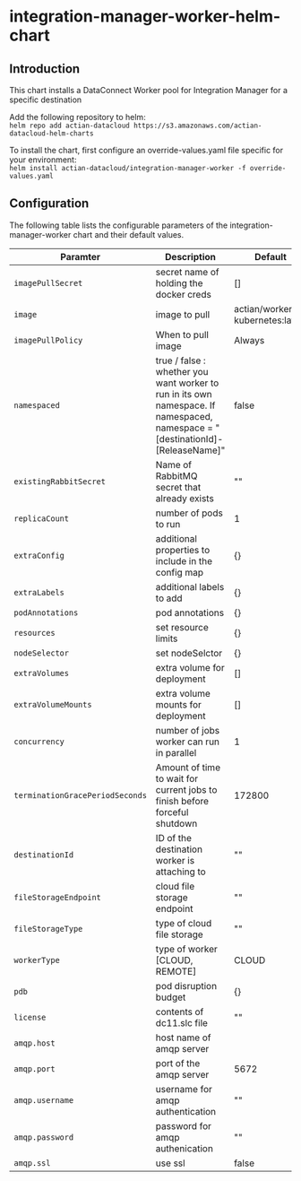 # integration-manager-worker-helm-chart

## Introduction

This chart installs a DataConnect Worker pool for Integration Manager for a specific destination

Add the following repository to helm:  
```helm repo add actian-datacloud https://s3.amazonaws.com/actian-datacloud-helm-charts```

To install the chart, first configure an override-values.yaml file specific for your environment:  
```helm install actian-datacloud/integration-manager-worker -f override-values.yaml```

## Configuration

The following table lists the configurable parameters of the integration-manager-worker chart and their default values.
  
| Paramter | Description | Default|
| -----  | ----- | ------|
| `imagePullSecret` | secret name of holding the docker creds | [] |
| `image` | image to pull | actian/worker-kubernetes:latest |
| `imagePullPolicy` | When to pull image | Always |
| `namespaced` | true / false : whether you want worker to run in its own namespace. If namespaced, namespace = \"\[destinationId\]-\[ReleaseName\]\" | false |
| `existingRabbitSecret` | Name of RabbitMQ secret that already exists | "" |
| `replicaCount` | number of pods to run | 1
| `extraConfig` | additional properties to include in the config map | {} |
| `extraLabels` | additional labels to add | {} |
| `podAnnotations` | pod annotations | {} |
| `resources` | set resource limits | {} |
| `nodeSelector` | set nodeSelctor | {} |
| `extraVolumes` | extra volume for deployment | [] |
| `extraVolumeMounts` | extra volume mounts for deployment | [] |
| `concurrency` | number of jobs worker can run in parallel | 1 |
| `terminationGracePeriodSeconds` | Amount of time to wait for current jobs to finish before forceful shutdown | 172800 |
| `destinationId` | ID of the destination worker is attaching to | "" |
| `fileStorageEndpoint` | cloud file storage endpoint | "" |
| `fileStorageType` | type of cloud file storage | "" |
| `workerType` | type of worker [CLOUD, REMOTE] | CLOUD |
| `pdb` | pod disruption budget | {} |
| `license` | contents of dc11.slc file | "" |
| `amqp.host` | host name of amqp server | |
| `amqp.port` | port of the amqp server | 5672 |
| `amqp.username` | username for amqp authentication | "" | 
| `amqp.password` | password for amqp authenication | ""|
| `amqp.ssl` | use ssl | false |
